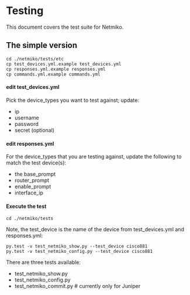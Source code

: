 # Testing

This document covers the test suite for Netmiko.

## The simple version

```
cd ./netmiko/tests/etc  
cp test_devices.yml.example test_devices.yml  
cp responses.yml.example responses.yml  
cp commands.yml.example commands.yml  
```

#### edit test_devices.yml

Pick the device_types you want to test against; update:
* ip 
* username
* password
* secret (optional)

#### edit responses.yml

For the device_types that you are testing against, update the following to match the test 
device(s):  
* the base_prompt
* router_prompt
* enable_prompt
* interface_ip

#### Execute the test
```
cd ./netmiko/tests
```

Note, the test_device is the name of the device from test_devices.yml and responses.yml:  
```
py.test -v test_netmiko_show.py --test_device cisco881  
py.test -v test_netmiko_config.py --test_device cisco881
```

There are three tests available:  
* test_netmiko_show.py  
* test_netmiko_config.py  
* test_netmiko_commit.py      # currently only for Juniper  


